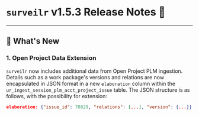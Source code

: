 # `surveilr` v1.5.3 Release Notes 🎉

---

## 🚀 What's New

### 1. **Open Project Data Extension**
`surveilr` now includes additional data from Open Project PLM ingestion. Details such as a work package's versions and relations are now encapsulated in JSON format in a new `elaboration` column within the `ur_ingest_session_plm_acct_project_issue` table. The JSON structure is as follows, with the possibility for extension:
```json
elaboration: {"issue_id": 78829, "relations": [...], "version": {...}}
```